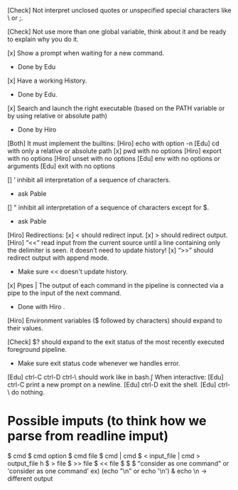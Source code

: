 [Check] Not interpret unclosed quotes or unspecified special characters like \ or ;.

[Check] Not use more than one global variable, think about it and be ready to explain why you do it.

[x] Show a prompt when waiting for a new command.
- Done by Edu

[x] Have a working History.
- Done by Edu.

[x] Search and launch the right executable (based on the PATH variable or by using relative or absolute path)
- Done by Hiro

[Both] It must implement the builtins:
    [Hiro] echo with option -n
    [Edu] cd with only a relative or absolute path
    [x] pwd with no options
    [Hiro] export with no options
    [Hiro] unset with no options
    [Edu] env with no options or arguments
    [Edu] exit with no options

[] ’ inhibit all interpretation of a sequence of characters.
- ask Pable

[] " inhibit all interpretation of a sequence of characters except for $.
- ask Pable

[Hiro] Redirections:
    [x] < should redirect input.
    [x] > should redirect output.
    [Hiro] “<<” read input from the current source until a line containing only the delimiter is seen. it doesn’t need to update history!
    [x] “>>” should redirect output with append mode.
- Make sure << doesn't update history.

[x] Pipes | The output of each command in the pipeline is connected via a pipe to the input of the next command.
- Done with Hiro .

[Hiro] Environment variables ($ followed by characters) should expand to their values.

[Check] $? should expand to the exit status of the most recently executed foreground pipeline.
- Make sure exit status code whenever we handles error.

[Edu] ctrl-C ctrl-D ctrl-\ should work like in bash.∫
    When interactive:
      [Edu] ctrl-C print a new prompt on a newline.
      [Edu] ctrl-D exit the shell.
      [Edu] ctrl-\ do nothing.




# Possible imputs (to think how we parse from readline imput)
$ cmd
$ cmd option
$ cmd file
$ cmd | cmd
$ < input_file | cmd > output_file h
$ > file
$ >> file
$ << file
$ $<ENV>
$ "consider as one command" or 'consider as one command'
    ex) (echo "\n" or echo '\n') & echo \n -> different output
